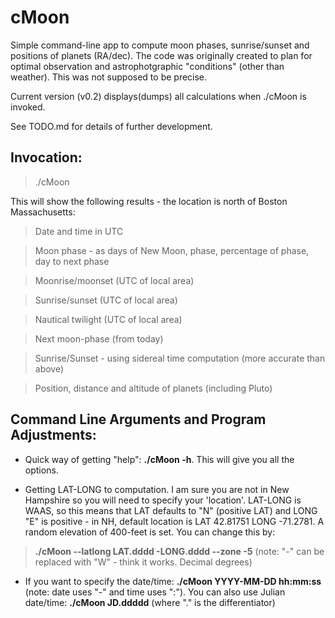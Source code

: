 # cMoon
Simple command-line app to compute moon phases, sunrise/sunset and positions of planets (RA/dec). The code was originally created to plan for optimal observation and astrophotgraphic "conditions" (other than weather). This was not supposed to be precise.

Current version (v0.2) displays(dumps) all calculations when ./cMoon is invoked.

See TODO.md for details of further development.

Invocation:
----------
>./cMoon

This will show the following results - the location is north of Boston Massachusetts:

>Date and time in UTC

>Moon phase - as days of New Moon, phase, percentage of phase, day to next phase

>Moonrise/moonset (UTC of local area)

>Sunrise/sunset (UTC of local area)

>Nautical twilight (UTC of local area)

>Next moon-phase (from today)

>Sunrise/Sunset - using sidereal time computation (more accurate than above)

>Position, distance and altitude of planets (including Pluto)

Command Line Arguments and Program Adjustments:
----------------------------------------------

- Quick way of getting "help": **./cMoon -h**. This will give you all the options.

- Getting LAT-LONG to computation. I am sure you are not in New Hampshire so you will need to specify your 'location'. LAT-LONG is WAAS, so this means that LAT defaults to "N" (positive LAT) and LONG "E" is positive - in NH, default location is LAT 42.81751 LONG -71.2781. A random elevation of 400-feet is set. You can change this by:

> **./cMoon --latlong LAT.dddd -LONG.dddd --zone -5**  (note: "-" can be replaced with "W" - think it works. Decimal degrees)

- If you want to specify the date/time: **./cMoon YYYY-MM-DD hh:mm:ss**  (note: date uses "-" and time uses ":"). You can also use Julian date/time: **./cMoon JD.ddddd** (where "." is the differentiator)






